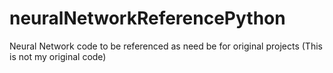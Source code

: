 # neuralNetworkReferencePython
Neural Network code to be referenced as need be for original projects (This is not my original code)
